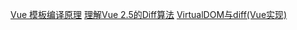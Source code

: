 [Vue 模板编译原理](http://www.codedata.cn/hacknews/152110789460328114)
[理解Vue 2.5的Diff算法](http://www.cnblogs.com/isLiu/p/7909889.html)
[VirtualDOM与diff(Vue实现)](https://juejin.im/post/59bfbd736fb9a00a52065ec7)